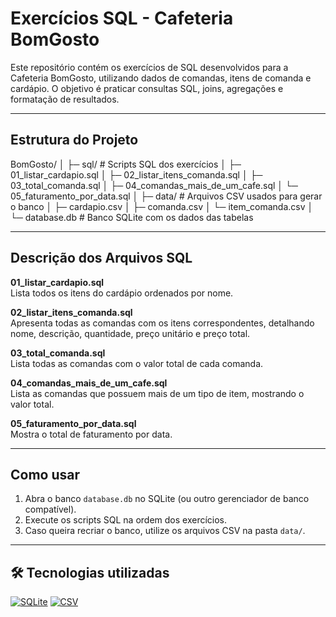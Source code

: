 # Exercícios SQL - Cafeteria BomGosto

Este repositório contém os exercícios de SQL desenvolvidos para a Cafeteria BomGosto, utilizando dados de comandas, itens de comanda e cardápio. O objetivo é praticar consultas SQL, joins, agregações e formatação de resultados.

---

## Estrutura do Projeto

BomGosto/
│
├─ sql/ # Scripts SQL dos exercícios
│ ├─ 01_listar_cardapio.sql
│ ├─ 02_listar_itens_comanda.sql
│ ├─ 03_total_comanda.sql
│ ├─ 04_comandas_mais_de_um_cafe.sql
│ └─ 05_faturamento_por_data.sql
│
├─ data/ # Arquivos CSV usados para gerar o banco
│ ├─ cardapio.csv
│ ├─ comanda.csv
│ └─ item_comanda.csv
│
└─ database.db # Banco SQLite com os dados das tabelas

---

## Descrição dos Arquivos SQL

**01_listar_cardapio.sql**  
   Lista todos os itens do cardápio ordenados por nome.  

**02_listar_itens_comanda.sql**  
   Apresenta todas as comandas com os itens correspondentes, detalhando nome, descrição, quantidade, preço unitário e preço total.  

**03_total_comanda.sql**  
   Lista todas as comandas com o valor total de cada comanda.  

**04_comandas_mais_de_um_cafe.sql**  
   Lista as comandas que possuem mais de um tipo de item, mostrando o valor total.  

**05_faturamento_por_data.sql**  
   Mostra o total de faturamento por data.  

---

## Como usar

1. Abra o banco `database.db` no SQLite (ou outro gerenciador de banco compatível).
2. Execute os scripts SQL na ordem dos exercícios.
3. Caso queira recriar o banco, utilize os arquivos CSV na pasta `data/`.

---


## 🛠 Tecnologias utilizadas

[![SQLite](https://img.shields.io/badge/SQLite-07405E?style=for-the-badge&logo=sqlite&logoColor=white)](https://www.sqlite.org/)
[![CSV](https://img.shields.io/badge/CSV-217346?style=for-the-badge&logo=csv&logoColor=white)](https://pt.wikipedia.org/wiki/Comma-separated_values)